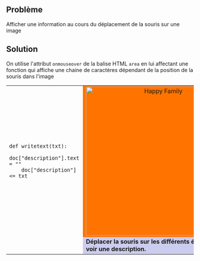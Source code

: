 Problème
--------

Afficher une information au cours du déplacement de la souris sur une image


Solution
--------

On utilise l'attribut `onmouseover` de la balise HTML `area` en lui affectant une fonction qui affiche une chaine de caractères dépendant de la position de la souris dans l'image

<table width="100%">
<tr>
<td style="width:40%;padding-right:10px;">

    def writetext(txt):
        doc["description"].text = ""
        doc["description"] <= txt

</td>
<td style="background-color:#FF7400;text-align:center;">
<img src="../images/imagemap_example.png" width ="400" height ="400" alt="Happy Family" usemap="#familymap" />

<map name="familymap">
<area shape="rect" coords="0,0,160,95" onmouseover="writetext('Avion volant dans le ciel par une belle journée')" />
<area shape="rect" coords="180,0,400,165" onmouseover="writetext('Le soleil et les planètes gazeuses géantes comme Jupiter sont, de loin, les plus gros objets de notre système solaire.')" />
<area shape="rect" coords="0,120,180,400" onmouseover="writetext('C\'est toi ou c\'est moi.')" />
<area shape="rect" coords="175,235,270,400" onmouseover="writetext('Daniel la menace!!!!!!!!')" />
</map>

</td>
</tr>

<tr>
<td></td>
<td style="background-color:#ccccee;">
<div id="description"><blink><b>Déplacer la souris sur les différents éléments pour voir une description.</b></blink></div>
</td>
</tr>
</table>

<script type="text/python3">
def writetext(txt):
    doc["description"].text = ""
    doc["description"] <= txt
</script>